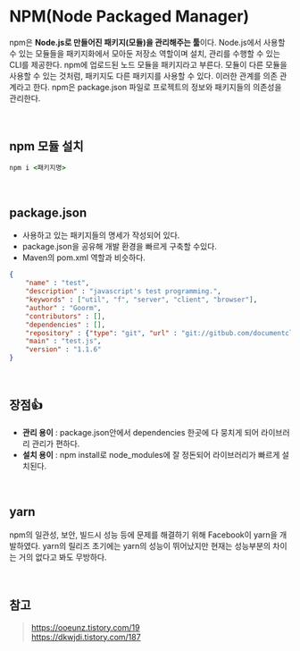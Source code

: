 # NPM(Node Packaged Manager)
npm은 **Node.js로 만들어진 패키지(모듈)을 관리해주는 툴**이다. Node.js에서 사용할 수 있는 모듈들을 패키지화에서 모아둔 저장소 역할이며 설치, 관리를 수행할 수 있는 CLI를 제공한다. npm에 업로드된 노드 모듈을 패키지라고 부른다. 모듈이 다른 모듈을 사용할 수 있는 것처럼, 패키지도 다른 패키지를 사용할 수 있다. 이러한 관계를 의존 관계라고 한다. npm은 package.json 파일로 프로젝트의 정보와 패키지들의 의존성을 관리한다.

<br/>

## npm 모듈 설치
```cmd
npm i <패키지명>
```

<br/>

## package.json
- 사용하고 있는 패키지들의 명세가 작성되어 있다.
- package.json을 공유해 개발 환경을 빠르게 구축할 수있다.
- Maven의 pom.xml 역할과 비슷하다.

```json
{
	"name" : "test",
	"description" : "javascript's test programming.",
	"keywords" : ["util", "f", "server", "client", "browser"],
	"author" : "Goorm",
	"contributors" : [],
	"dependencies" : [],
	"repository" : {"type": "git", "url" : "git://gitbub.com/documentcloud/test.git" },
	"main" : "test.js",
	"version" : "1.1.6"
}
```

<br/>

## 장점👍
- **관리 용이** : package.json안에서 dependencies 한곳에 다 뭉치게 되어 라이브러리 관리가 편하다.
- **설치 용이** : npm install로 node_modules에 잘 정돈되어 라이브러리가 빠르게 설치된다.

<br/>

## yarn
npm의 일관성, 보안, 빌드시 성능 등에 문제를 해결하기 위해 Facebook이 yarn을 개발하였다. yarn의 릴리즈 초기에는 yarn의 성능이 뛰어났지만 현재는 성능부분의 차이는 거의 없다고 봐도 무방하다.


<br/>

## 참고
> https://ooeunz.tistory.com/19  
> https://dkwjdi.tistory.com/187
